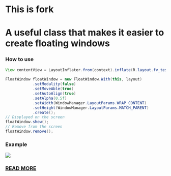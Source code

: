 # This is fork

# A useful class that makes it easier to create floating windows

### How to use
```java
View contentView = LayoutInflater.from(context).inflate(R.layout.fv_test,null);
    
FloatWindow floatWindow = new FloatWindow.With(this, layout)
            .setModality(false)
            .setMoveAble(true)
            .setAutoAlign(true)
            .setAlpha(0.5f)
            .setWidth(WindowManager.LayoutParams.WRAP_CONTENT)
            .setHeight(WindowManager.LayoutParams.MATCH_PARENT)
            .create();
// Displayed on the screen
floatWindow.show();
// Remove from the screen
floatWindow.remove();
```
### Example
![](floating.gif)

### [READ MORE](http://www.jianshu.com/p/a23cfb8f2e5f)
